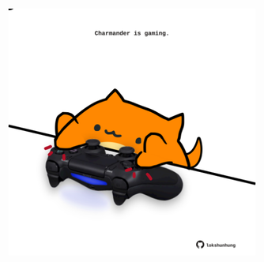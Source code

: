 <!-- built at 05/09/2022, 17:05:09 UTC -->
<p align="center">
  <img width="500" height="500" src="./ReadmeImage.svg">
</p>
